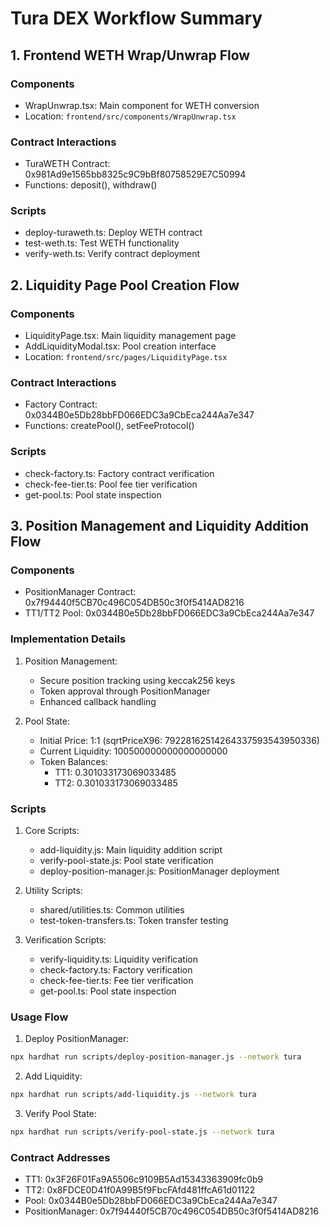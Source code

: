 # Tura DEX Workflow Summary

## 1. Frontend WETH Wrap/Unwrap Flow
### Components
- WrapUnwrap.tsx: Main component for WETH conversion
- Location: `frontend/src/components/WrapUnwrap.tsx`

### Contract Interactions
- TuraWETH Contract: 0x981Ad9e1565bb8325c9C9bBf80758529E7C50994
- Functions: deposit(), withdraw()

### Scripts
- deploy-turaweth.ts: Deploy WETH contract
- test-weth.ts: Test WETH functionality
- verify-weth.ts: Verify contract deployment

## 2. Liquidity Page Pool Creation Flow
### Components
- LiquidityPage.tsx: Main liquidity management page
- AddLiquidityModal.tsx: Pool creation interface
- Location: `frontend/src/pages/LiquidityPage.tsx`

### Contract Interactions
- Factory Contract: 0x0344B0e5Db28bbFD066EDC3a9CbEca244Aa7e347
- Functions: createPool(), setFeeProtocol()

### Scripts
- check-factory.ts: Factory contract verification
- check-fee-tier.ts: Pool fee tier verification
- get-pool.ts: Pool state inspection

## 3. Position Management and Liquidity Addition Flow
### Components
- PositionManager Contract: 0x7f94440f5CB70c496C054DB50c3f0f5414AD8216
- TT1/TT2 Pool: 0x0344B0e5Db28bbFD066EDC3a9CbEca244Aa7e347

### Implementation Details
1. Position Management:
   - Secure position tracking using keccak256 keys
   - Token approval through PositionManager
   - Enhanced callback handling

2. Pool State:
   - Initial Price: 1:1 (sqrtPriceX96: 79228162514264337593543950336)
   - Current Liquidity: 100500000000000000000
   - Token Balances:
     - TT1: 0.301033173069033485
     - TT2: 0.301033173069033485

### Scripts
1. Core Scripts:
   - add-liquidity.js: Main liquidity addition script
   - verify-pool-state.js: Pool state verification
   - deploy-position-manager.js: PositionManager deployment

2. Utility Scripts:
   - shared/utilities.ts: Common utilities
   - test-token-transfers.ts: Token transfer testing

3. Verification Scripts:
   - verify-liquidity.ts: Liquidity verification
   - check-factory.ts: Factory verification
   - check-fee-tier.ts: Fee tier verification
   - get-pool.ts: Pool state inspection

### Usage Flow
1. Deploy PositionManager:
```bash
npx hardhat run scripts/deploy-position-manager.js --network tura
```

2. Add Liquidity:
```bash
npx hardhat run scripts/add-liquidity.js --network tura
```

3. Verify Pool State:
```bash
npx hardhat run scripts/verify-pool-state.js --network tura
```

### Contract Addresses
- TT1: 0x3F26F01Fa9A5506c9109B5Ad15343363909fc0b9
- TT2: 0x8FDCE0D41f0A99B5f9FbcFAfd481ffcA61d01122
- Pool: 0x0344B0e5Db28bbFD066EDC3a9CbEca244Aa7e347
- PositionManager: 0x7f94440f5CB70c496C054DB50c3f0f5414AD8216

